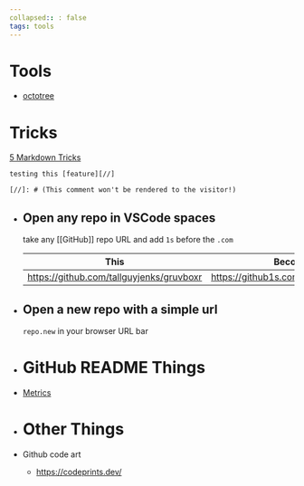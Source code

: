```yaml
---
collapsed:: : false
tags: tools
---
```


# Tools
- [octotree](https://www.octotree.io/)
# Tricks 

[5 Markdown Tricks](https://grantwinney.com/cool-markdown-tricks-for-github/)

```
testing this [feature][//]

[//]: # (This comment won't be rendered to the visitor!)
```
- ## Open any repo in VSCode spaces
  
  take any [[GitHub]] repo URL and add `1s` before the `.com`
  
  | This                                       | Becomes this                                 |
  | ------------------------------------------ | -------------------------------------------- |
  | <https://github.com/tallguyjenks/gruvboxr> | <https://github1s.com/tallguyjenks/gruvboxr> |
- ## Open a new repo with a simple url
  
  `repo.new` in your browser URL bar
- # GitHub README Things
- [Metrics](https://metrics.lecoq.io/)
- # Other Things
- Github code art
	- <https://codeprints.dev/>